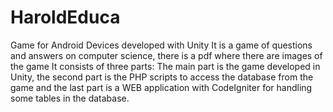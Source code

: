 # HaroldEduca
Game for Android Devices developed with Unity
It is a game of questions and answers on computer science, there is a pdf where there are images of the game
It consists of three parts:
The main part is the game developed in Unity,
the second part is the PHP scripts to access the database from the game 
and the last part is a WEB application with CodeIgniter for handling some tables in the database.

